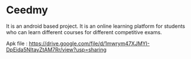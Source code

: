 # Ceedmy
It is an android based project. It is an online learning platform for students who can learn different courses for different competitive exams.

Apk file : https://drive.google.com/file/d/1mwrym47XJMYI-DpEida5NItayZtAM7Rr/view?usp=sharing
